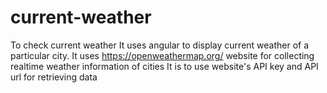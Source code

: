 # current-weather
To check current weather
It uses angular to display current weather of a particular city.
It uses https://openweathermap.org/ website for collecting realtime weather information of cities
It is to use website's API key and API url for retrieving data
